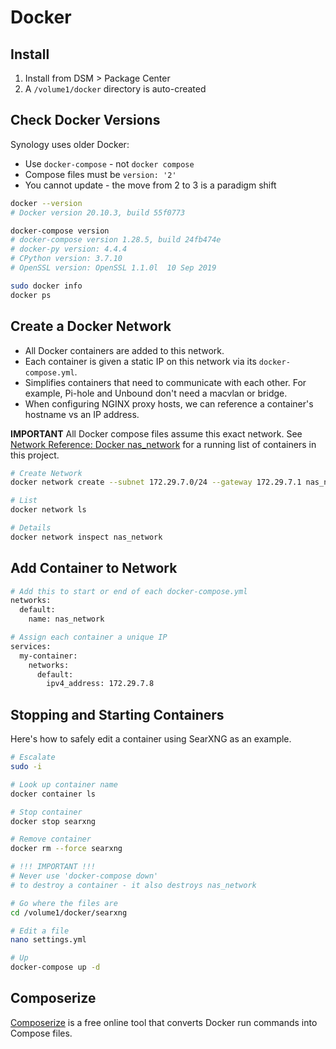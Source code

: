 # Docker

## Install

1. Install from DSM > Package Center
2. A `/volume1/docker` directory is auto-created


## Check Docker Versions

Synology uses older Docker:

* Use `docker-compose` - not `docker compose`
* Compose files must be `version: '2'`
* You cannot update - the move from 2 to 3 is a paradigm shift

```bash
docker --version
# Docker version 20.10.3, build 55f0773

docker-compose version
# docker-compose version 1.28.5, build 24fb474e
# docker-py version: 4.4.4
# CPython version: 3.7.10
# OpenSSL version: OpenSSL 1.1.0l  10 Sep 2019

sudo docker info
docker ps
```

## Create a Docker Network

* All Docker containers are added to this network.
* Each container is given a static IP on this network via its `docker-compose.yml`.
* Simplifies containers that need to communicate with each other. For example, Pi-hole and Unbound don't need a macvlan or bridge.
* When configuring NGINX proxy hosts, we can reference a container's hostname vs an IP address.

**IMPORTANT** All Docker compose files assume this exact network. See [Network Reference: Docker nas_network](network.md) for a running list of containers in this project.

```bash
# Create Network
docker network create --subnet 172.29.7.0/24 --gateway 172.29.7.1 nas_network

# List
docker network ls

# Details
docker network inspect nas_network
```

## Add Container to Network

```bash
# Add this to start or end of each docker-compose.yml
networks:
  default:
    name: nas_network

# Assign each container a unique IP
services:
  my-container:
    networks:
      default:
        ipv4_address: 172.29.7.8
```

## Stopping and Starting Containers

Here's how to safely edit a container using SearXNG as an example.

```bash
# Escalate
sudo -i

# Look up container name
docker container ls

# Stop container
docker stop searxng

# Remove container
docker rm --force searxng

# !!! IMPORTANT !!!
# Never use 'docker-compose down'
# to destroy a container - it also destroys nas_network

# Go where the files are
cd /volume1/docker/searxng

# Edit a file
nano settings.yml

# Up
docker-compose up -d
```


## Composerize

[Composerize](https://www.composerize.com/) is a free online tool that converts Docker run commands into Compose files.
